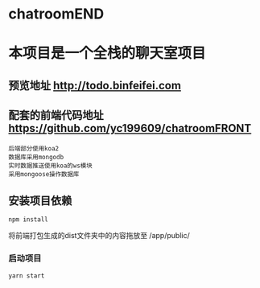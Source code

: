 # chatroomEND
# 本项目是一个全栈的聊天室项目
## 预览地址 http://todo.binfeifei.com

## 配套的前端代码地址 https://github.com/yc199609/chatroomFRONT


```
后端部分使用koa2
数据库采用mongodb
实时数据推送使用koa的ws模块
采用mongoose操作数据库
```

## 安装项目依赖
```
npm install
```

将前端打包生成的dist文件夹中的内容拖放至 /app/public/

### 启动项目
```
yarn start
```
